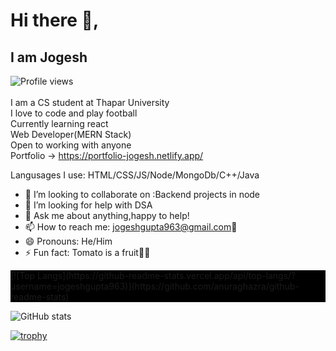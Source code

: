 
<!--
**jogeshgupta963/jogeshgupta963** is a ✨ _special_ ✨ repository because its `README.md` (this file) appears on your GitHub profile.

Here are some ideas to get you started:

- 🔭 I’m currently working on ...
- 🌱 I’m currently learning ...
- 👯 I’m looking to collaborate on ...
- 🤔 I’m looking for help with ...
- 💬 Ask me about ...
- 📫 How to reach me: ...
- 😄 Pronouns: ...
- ⚡ Fun fact: ...

!! Incase u r not accustomed to markdown use this to create yourself a page just like mine => https://arturssmirnovs.github.io/github-profile-readme-generator/
-->
# Hi there 👋, 
## I am Jogesh
![Profile views](https://gpvc.arturio.dev/jogeshgupta963)  
<br>
I am a CS student at Thapar University
<br>
I love to code and play football
<br>
Currently learning react
<br>
Web Developer(MERN Stack)
<br>
Open to working with anyone 
<br>
Portfolio -> https://portfolio-jogesh.netlify.app/
<br>


Langusages I use: HTML/CSS/JS/Node/MongoDb/C++/Java

- 👯 I’m looking to collaborate on :Backend projects in node 
- 🤔 I’m looking for help with DSA 
- 💬 Ask me about anything,happy to help! 
- 📫 How to reach me: jogeshgupta963@gmail.com📧 
- 😄 Pronouns: He/Him 
- ⚡ Fun fact: Tomato is a fruit🤯🤯 




<p style="background-color:black">[![Top Langs](https://github-readme-stats.vercel.app/api/top-langs/?username=jogeshgupta963)](https://github.com/anuraghazra/github-readme-stats)</p>

![GitHub stats](https://github-readme-stats.vercel.app/api?username=jogeshgupta963&show_icons=true)  

[![trophy](https://github-profile-trophy.vercel.app/?username=jogeshgupta963)](https://github.com/ryo-ma/github-profile-trophy)


